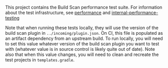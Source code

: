 This project contains the Build Scan performance test suite. For information about the test infrastructure, see [performance](../../../testing/performance/README.md)
and [internal-performance-testing](../../../testing/internal-performance-testing/README.md)

Note that when running these tests locally, they will use the version of the build scan plugin in `../incoming/plugin.json`. On CI, this file is populated as an artifact dependency from an upstream
build. To run locally, you will need to set this value whatever version of the build scan plugin you want to test with (whatever value is in source control is likely quite out of date). Note also that
when this value changes, you will need to clean and recreate the test projects in `templates.gradle`.
